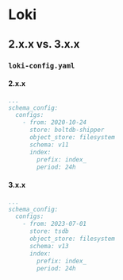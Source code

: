 # Loki

## 2.x.x vs. 3.x.x

### `loki-config.yaml`

#### 2.x.x

```yaml
...
schema_config:
  configs:
    - from: 2020-10-24
      store: boltdb-shipper
      object_store: filesystem
      schema: v11
      index:
        prefix: index_
        period: 24h
```

#### 3.x.x

```yaml
...
schema_config:
  configs:
    - from: 2023-07-01
      store: tsdb
      object_store: filesystem
      schema: v13
      index:
        prefix: index_
        period: 24h
```
